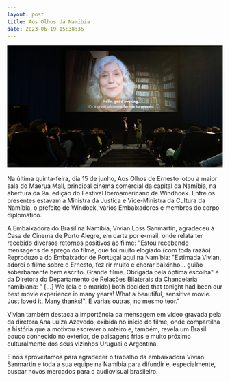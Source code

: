 ```yaml
---
layout: post
title: Aos Olhos da Namíbia
date: 2023-06-19 15:38:36
---
```

![](/uploads/namibia-ana.jpg)

Na última quinta-feira, dia 15 de junho, Aos Olhos de Ernesto lotou a maior sala do Maerua Mall, principal cinema comercial da capital da Namíbia, na abertura da 9a. edição do Festival Iberoamericano de Windhoek. Entre os presentes estavam a Ministra da Justiça e Vice-Ministra da Cultura da Namíbia, o prefeito de Windoek, vários Embaixadores e membros do corpo diplomático.

A Embaixadora do Brasil na Namíbia, Vivian Loss Sanmartin, agradeceu à Casa de Cinema de Porto Alegre, em carta por e-mail, onde relata ter recebido diversos retornos positivos ao filme: "Estou recebendo mensagens de apreço do filme, que foi muito elogiado (com toda razão).  Reproduzo a do Embaixador de Portugal aqui na Namíbia: "Estimada Vivian, adorei o filme sobre o Ernesto, fez rir muito e chorar baixinho... guião soberbamente bem escrito. Grande filme. Obrigada pela óptima escolha" e da Diretora do Departamento de Relações Bilaterais da Chancelaria namibiana: " \[...] We (ela e o marido) both decided that tonight had been our best movie experience in many years! What a beautiful, sensitive movie. Just loved it. Many thanks!". E várias outras,  no mesmo teor."

Vivian também destaca a importância da mensagem em vídeo gravada pela da diretora Ana Luiza Azevedo, exibida no início do filme, onde compartilha a história que a motivou escrever o roteiro e, também, revela um Brasil pouco conhecido no exterior, de paisagens frias e muito próximo culturalmente dos seus vizinhos Uruguai e Argentina.

E nós aproveitamos para agradecer o trabalho da embaixadora Vivian Sanmartin e toda a sua equipe na Namíbia para difundir e, especialmente, buscar novos mercados para o audiovisual brasileiro.